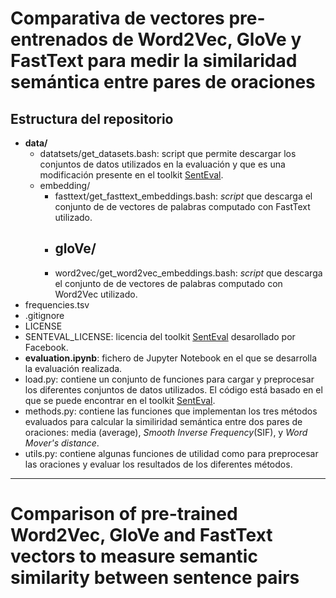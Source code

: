 # Comparativa de vectores pre-entrenados de Word2Vec, GloVe y FastText para medir la similaridad semántica entre pares de oraciones


## Estructura del repositorio 

- **data/**
    - datatsets/get_datasets.bash: script que permite descargar los conjuntos de datos utilizados  en la evaluación y que es una modificación presente en el toolkit [SentEval](https://github.com/facebookresearch/SentEval).
    - embedding/
        - fasttext/get_fasttext_embeddings.bash: *script* que descarga el conjunto de de vectores de palabras computado con FastText utilizado.
        - gloVe/
            -  
        - word2vec/get_word2vec_embeddings.bash: *script* que descarga el conjunto de de vectores de palabras computado con Word2Vec utilizado.    
- frequencies.tsv
- .gitignore
- LICENSE
- SENTEVAL_LICENSE: licencia del toolkit [SentEval](https://github.com/facebookresearch/SentEval) desarollado por Facebook.
- **evaluation.ipynb**: fichero de Jupyter Notebook en el que se desarrolla la evaluación realizada.
- load.py: contiene un conjunto de funciones para cargar y preprocesar los diferentes conjuntos de datos utilizados. El código está basado en el que se puede encontrar en el toolkit [SentEval](https://github.com/facebookresearch/SentEval).
- methods.py: contiene las funciones que implementan los tres métodos evaluados para calcular la similiridad semántica entre dos pares de oraciones: media (average), *Smooth Inverse Frequency*(SIF), y *Word Mover's distance*.
- utils.py: contiene algunas funciones de utilidad como para preprocesar las oraciones y evaluar los resultados de los diferentes métodos.


<hr>



# Comparison of pre-trained Word2Vec, GloVe and FastText vectors to measure semantic similarity between sentence pairs



